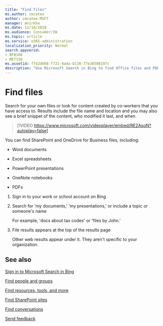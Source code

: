 ```yaml
---
title: "Find files"
ms.author: cmcatee
author: cmcatee-MSFT
manager: mnirkhe
ms.date: 12/18/2018
ms.audience: Consumer/IW
ms.topic: article
ms.service: o365-administration
localization_priority: Normal
search.appverid:
- BFB160
- MET150
ms.assetid: ff42d668-f721-4ada-b130-77e38508197c
description: "Use Microsoft Search in Bing to find Office files and PDFs and the information that you'll see"
---
```


# Find files

Search for your own files or look for content created by co-workers that you have access to. Results include the file name and location and you may also see a brief snippet of the content, who modified it last, and when.
  
> [!VIDEO https://www.microsoft.com/videoplayer/embed/RE2AsoN?autoplay=false]
  
You can find SharePoint and OneDrive for Business files, including:
  
- Word documents
    
- Excel spreadsheets
    
- PowerPoint presentations
    
- OneNote notebooks
    
- PDFs
    
1. Sign in to your work or school account on Bing
    
2. Search for 'my documents,' 'my presentations,' or include a topic or someone's name
    
    For example, 'docs about tax codes' or 'files by John.'
    
3. File results appears at the top of the results page
    
    Other web results appear under it. They aren't specific to your organization.
    
## See also

[Sign in to Microsoft Search in Bing](sign-in.md)
  
[Find people and groups](find-people-and-groups.md)
  
[Find resources, tools, and more](find-resources-tools-and-more.md)
  
[Find SharePoint sites](find-sharepoint-sites.md)
  
[Find conversations](find-conversations.md)
  
[Send feedback](send-feedback.md)
  


